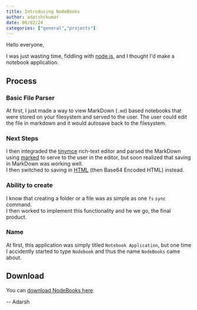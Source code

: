 ```yaml
---
title: Introducing NodeBooks
author: adarshrkumar
date: 06/02/24
categories: ["general","projects"]
---
```

Hello everyone,

I was just wasting time, fiddling with [node.js](https://nodejs.org), and I thought I'd make a notebook application.  

## Process

### Basic File Parser

At first, I just made a way to view MarkDown (`.md`) based notebooks that were stored on your filesystem and served to the user. The user could edit the file in markdown and it would autosave back to the filesystem.  

### Next Steps

I then integraded the [tinymce](https://tiny.cloud) rich-text editor and parsed the MarkDown using [marked](https://marked.js.org) to serve to the user in the editor, but soon realized that saving in MarkDown was working well.  
I then switched to saving in [HTML](https://akum.site/p/HTMLInfo) (then Base64 Encoded HTML) instead.  

### Ability to create

I know that creating a folder or a file was as simple as one `fs` `sync` command.  
I then worked to implement this functionality and he we go, the final product.

### Name

At first, this application was simply titled `Notebook Application`, but one time I accidently started to type `Nodebook` and thus the name `NodeBooks` came about.

## Download

You can [download NodeBooks here](https://downloads.adarshrkumar.dev/zip/NodeBooks).  

-- Adarsh
